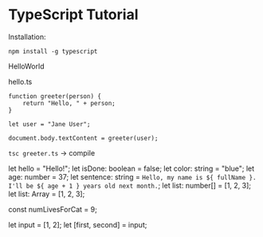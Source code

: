 # TypeScript Tutorial

Installation:

`npm install -g typescript`

HelloWorld

hello.ts

```
function greeter(person) {
    return "Hello, " + person;
}

let user = "Jane User";

document.body.textContent = greeter(user);
```

`tsc greeter.ts` -> compile

let hello = "Hello!";
let isDone: boolean = false;
let color: string = "blue";
let age: number = 37;
let sentence: string = `Hello, my name is ${ fullName }. I'll be ${ age + 1 } years old next month.`;
let list: number[] = [1, 2, 3];
let list: Array<number> = [1, 2, 3];

const numLivesForCat = 9;

let input = [1, 2];
let [first, second] = input;
